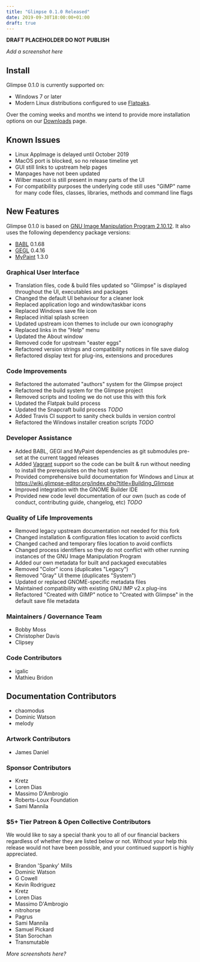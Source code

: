 ```yaml
---
title: "Glimpse 0.1.0 Released"
date: 2019-09-30T18:00:00+01:00
draft: true
---
```

**DRAFT PLACEHOLDER DO NOT PUBLISH**

*Add a screenshot here*

## Install
Glimpse 0.1.0 is currently supported on:
* Windows 7 or later
* Modern Linux distributions configured to use [Flatpaks](https://flathub.org/home).

 Over the coming weeks and months we intend to provide more installation options on our [Downloads](../../downloads/) page.

## Known Issues
* Linux AppImage is delayed until October 2019
* MacOS port is blocked, so no release timeline yet
* GUI still links to upstream help pages
* Manpages have not been updated
* Wilber mascot is still present in many parts of the UI
* For compatibility purposes the underlying code still uses "GIMP" name for many code files, classes, libraries, methods and command line flags

## New Features
Glimpse 0.1.0 is based on [GNU Image Manipulation Program 2.10.12](https://www.gimp.org/news/2019/06/12/gimp-2-10-12-released/). It also uses the following dependency package versions:

* [BABL](http://www.gegl.org/babl/) 0.1.68
* [GEGL](http://www.gegl.org/) 0.4.16
* [MyPaint](http://mypaint.org/) 1.3.0

### Graphical User Interface
* Translation files, code & build files updated so "Glimpse" is displayed throughout the UI, executables and packages
* Changed the default UI behaviour for a cleaner look
* Replaced application logo and window/taskbar icons
* Replaced Windows save file icon
* Replaced initial splash screen
* Updated upstream icon themes to include our own iconography
* Replaced links in the "Help" menu
* Updated the About window
* Removed code for upstream "easter eggs"
* Refactored version strings and compatibility notices in file save dialog
* Refactored display text for plug-ins, extensions and procedures

### Code Improvements
* Refactored the automated "authors" system for the Glimpse project
* Refactored the build system for the Glimpse project
* Removed scripts and tooling we do not use this with this fork
* Updated the Flatpak build process
* Updated the Snapcraft build process *TODO*
* Added Travis CI support to sanity check builds in version control
* Refactored the Windows installer creation scripts *TODO*

### Developer Assistance
* Added BABL, GEGl and MyPaint dependencies as git submodules pre-set at the current tagged releases
* Added [Vagrant](https://www.vagrantup.com/) support so the code can be built & run without needing to install the prerequisites on the host system
* Provided comprehensive build documentation for Windows and Linux at https://wiki.glimpse-editor.org/index.php?title=Building_Glimpse
* Improved integration with the GNOME Builder IDE
* Provided new code level documentation of our own (such as code of conduct, contributing guide, changelog, etc) *TODO*

### Quality of Life Improvements
* Removed legacy upstream documentation not needed for this fork
* Changed installation & configuration files location to avoid conflicts
* Changed cached and temporary files location to avoid conflicts
* Changed process identifiers so they do not conflict with other running instances of the GNU Image Manipulation Program
* Added our own metadata for built and packaged executables
* Removed "Color" icons (duplicates "Legacy")
* Removed "Gray" UI theme (duplicates "System")
* Updated or replaced GNOME-specific metadata files
* Maintained compatibility with existing GNU IMP v2.x plug-ins
* Refactored "Created with GIMP" notice to "Created with Glimpse" in the default save file metadata

### Maintainers / Governance Team
* Bobby Moss
* Christopher Davis
* Clipsey

### Code Contributors
* igalic
* Mathieu Bridon

## Documentation Contributors
* chaomodus
* Dominic Watson
* melody

### Artwork Contributors
* James Daniel

### Sponsor Contributors
* Kretz
* Loren Dias
* Massimo D'Ambrogio
* Roberts-Loux Foundation
* Sami Mannila

### $5+ Tier Patreon & Open Collective Contributors
We would like to say a special thank you to all of our financial backers regardless of whether they are listed below or not. Without your help this release would not have been possible, and your continued support is highly appreciated.

* Brandon 'Spanky' Mills
* Dominic Watson
* G Cowell
* Kevin Rodriguez
* Kretz
* Loren Dias
* Massimo D'Ambrogio
* nitrohorse
* Pagrus
* Sami Mannila
* Samuel Pickard
* Stan Sorochan
* Transmutable

*More screenshots here?*
